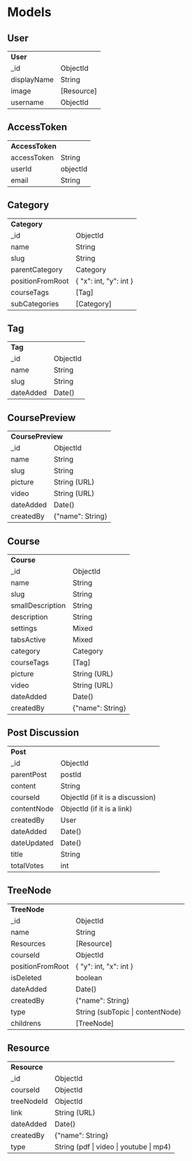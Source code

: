 # Models
## User

<table style="width:100%" >
<tr><td colspan="2"><strong>User</strong></td></tr>
<tr><td>_id</td><td>ObjectId</td></tr>
<tr><td>displayName</td><td>String</td></tr>  
<tr><td>image</td><td>[Resource]</td></tr>
<tr><td>username</td><td>ObjectId</td></tr>  
</table> 

## AccessToken
<table>
<tr><td colspan="2"><strong>AccessToken</strong></td></tr>
<tr><td>accessToken</td><td>String</td></tr>
<tr><td>userId</td><td>objectId</td></tr>
<tr><td>email</td><td>String</td></tr> 
</table>

## Category
<table>
<tr><td colspan="2"><strong>Category</strong></td></tr>
<tr><td>_id</td><td>ObjectId</td></tr>
<tr><td>name</td><td>String</td></tr>
<tr><td>slug</td><td>String</td></tr>
<tr><td>parentCategory</td><td>Category</td></tr>
<tr><td>positionFromRoot</td><td>{ "x": int, "y": int }</td></tr>
<tr><td>courseTags</td><td>[Tag]</td></tr>
<tr><td>subCategories</td><td>[Category]</td></tr>
</table>
 
## Tag
<table>
<tr><td colspan="2"><strong>Tag</strong></td></tr>
<tr><td>_id</td><td>ObjectId</td></tr>
<tr><td>name</td><td>String</td></tr>
<tr><td>slug</td><td>String</td></tr> 
<tr><td>dateAdded</td><td>Date()</td></tr> 
</table>
 
## CoursePreview
<table>
<tr><td colspan="2"><strong>CoursePreview</strong></td></tr>
<tr><td>_id</td><td>ObjectId</td></tr>
<tr><td>name</td><td>String</td></tr>
<tr><td>slug</td><td>String</td></tr>
<tr><td>picture</td><td>String (URL)</td></tr>
<tr><td>video</td><td>String (URL)</td></tr>
<tr><td>dateAdded</td><td>Date()</td></tr>
<tr><td>createdBy</td><td>{"name": String}</td></tr>
</table>
 
## Course
<table>
<tr><td colspan="2"><strong>Course</strong></td></tr>
<tr><td>_id</td><td>ObjectId</td></tr>
<tr><td>name</td><td>String</td></tr>
<tr><td>slug</td><td>String</td></tr>
<tr><td>smallDescription</td><td>String</td></tr>
<tr><td>description</td><td>String</td></tr>
<tr><td>settings</td><td>Mixed</td></tr>
<tr><td>tabsActive</td><td>Mixed</td></tr>
<tr><td>category</td><td>Category</td></tr>
<tr><td>courseTags</td><td>[Tag]</td></tr>
<tr><td>picture</td><td>String (URL)</td></tr>
<tr><td>video</td><td>String (URL)</td></tr>
<tr><td>dateAdded</td><td>Date()</td></tr>
<tr><td>createdBy</td><td>{"name": String}</td></tr>
</table>

## Post Discussion
<table>
<tr><td colspan="2"><strong>Post</strong></td></tr>
<tr><td>_id</td><td>ObjectId</td></tr>
<tr><td>parentPost</td><td>postId</td></tr>  
<tr><td>content</td><td>String</td></tr>
<tr><td>courseId</td><td>ObjectId (if it is a discussion)</td></tr> 
<tr><td>contentNode</td><td>ObjectId (if it is a link)</td></tr> 
<tr><td>createdBy</td><td>User</td></tr>
<tr><td>dateAdded</td><td>Date()</td></tr> 
<tr><td>dateUpdated</td><td>Date()</td></tr> 
<tr><td>title</td><td>String</td></tr>
<tr><td>totalVotes</td><td>int</td></tr>
</table> 

## TreeNode
<table>
<tr><td colspan="2"><strong>TreeNode</strong></td></tr>
<tr><td>_id</td><td>ObjectId</td></tr>
<tr><td>name</td><td>String</td></tr>  
<tr><td>Resources</td><td>[Resource]</td></tr>
<tr><td>courseId</td><td>ObjectId</td></tr> 
<tr><td>positionFromRoot</td><td>{ "y": int, "x": int }</td></tr>
<tr><td>isDeleted</td><td>boolean</td></tr>
<tr><td>dateAdded</td><td>Date()</td></tr>
<tr><td>createdBy</td><td>{"name": String}</td></tr> 
<tr><td>type</td><td>String (subTopic | contentNode)</td></tr>
<tr><td>childrens</td><td>[TreeNode]</td></tr>
</table>

## Resource
<table>
<tr><td colspan="2"><strong>Resource</strong></td></tr>
<tr><td>_id</td><td>ObjectId</td></tr>
<tr><td>courseId</td><td>ObjectId</td></tr> 
<tr><td>treeNodeId</td><td>ObjectId</td></tr> 
<tr><td>link</td><td>String (URL)</td></tr>
<tr><td>dateAdded</td><td>Date()</td></tr>
<tr><td>createdBy</td><td>{"name": String}</td></tr> 
<tr><td>type</td><td>String (pdf | video | youtube | mp4)</td></tr> 
</table>